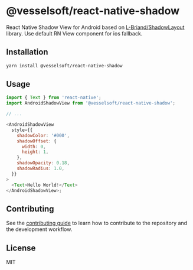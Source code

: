 # @vesselsoft/react-native-shadow

React Native Shadow View for Android based on [L-Briand/ShadowLayout](https://github.com/L-Briand/ShadowLayout) library. Use default RN View component for ios fallback.

## Installation

```sh
yarn install @vesselsoft/react-native-shadow
```

## Usage

```js
import { Text } from 'react-native';
import AndroidShadowView from '@vesselsoft/react-native-shadow';

// ...

<AndroidShadowView
  style={{
    shadowColor: '#000',
    shadowOffset: {
      width: 0,
      height: 1,
    },
    shadowOpacity: 0.18,
    shadowRadius: 1.0,
  }}
>
  <Text>Hello World!</Text>
</AndroidShadowView>;
```

## Contributing

See the [contributing guide](CONTRIBUTING.md) to learn how to contribute to the repository and the development workflow.

## License

MIT
